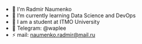 - 👋 I'm Radmir Naumenko
- 🌱 I’m currently learning Data Science and DevOps
- 🔭 I am a student at ITMO University
- 💬 Telegram: @waplee
- ⚡ mail: naumenko.radmir@mail.ru
